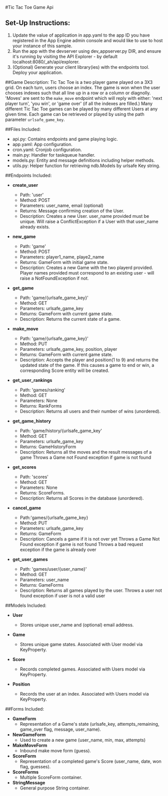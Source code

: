 #Tic Tac Toe Game Api

## Set-Up Instructions:
1.  Update the value of application in app.yaml to the app ID you have registered
 in the App Engine admin console and would like to use to host your instance of this sample.
1.  Run the app with the devserver using dev_appserver.py DIR, and ensure it's
 running by visiting the API Explorer - by default localhost:8080/_ah/api/explorer.
1.  (Optional) Generate your client library(ies) with the endpoints tool.
 Deploy your application.
 
 
 
##Game Description:
Tic Tac Toe is a two player game played on a 3X3 grid. On each turn, users choose an index. 
The game is won when the user chooses indexes such that all line up in a row or a column or diagnolly. 
'Moves' are sent to the `make_move` endpoint which will reply
with either: 'next player turn', 'you win', or 'game over' (if all the indexes are filled.)
Many different Tic Tac Toe games can be played by many different Users at any
given time. Each game can be retrieved or played by using the path parameter
`urlsafe_game_key`.

##Files Included:
 - api.py: Contains endpoints and game playing logic.
 - app.yaml: App configuration.
 - cron.yaml: Cronjob configuration.
 - main.py: Handler for taskqueue handler.
 - models.py: Entity and message definitions including helper methods.
 - utils.py: Helper function for retrieving ndb.Models by urlsafe Key string.

##Endpoints Included:
 - **create_user**
    - Path: 'user'
    - Method: POST
    - Parameters: user_name, email (optional)
    - Returns: Message confirming creation of the User.
    - Description: Creates a new User. user_name provided must be unique. Will 
    raise a ConflictException if a User with that user_name already exists.
    
 - **new_game**
    - Path: 'game'
    - Method: POST
    - Parameters: player1_name, playe2_name
    - Returns: GameForm with initial game state.
    - Description: Creates a new Game with the two playerd provided. Player names 
      provided must correspond to an existing user - will raise a NotFoundException if not.

     
 - **get_game**
    - Path: 'game/{urlsafe_game_key}'
    - Method: GET
    - Parameters: urlsafe_game_key
    - Returns: GameForm with current game state.
    - Description: Returns the current state of a game.
    
 - **make_move**
    - Path: 'game/{urlsafe_game_key}'
    - Method: PUT
    - Parameters: urlsafe_game_key, position, player
    - Returns: GameForm with current game state.
    - Description: Accepts the player and position(1 to 9) and returns the updated state 
      of the game. If this causes a game to end or win, a corresponding Score entity will be created.


 - **get_user_rankings**
    - Path: 'games/ranking'
    - Method: GET
    - Parameters: None
    - Returns: RankForms
    - Description: Returns all users and their number of wins (unordered).
      
 - **get_game_history**
    - Path: 'game/history/{urlsafe_game_key'
    - Method: GET
    - Parameters: urlsafe_game_key
    - Returns: GameHistoryForm
    - Description: Returns all the moves and the result messages of a game
      Throws a Game not Found exception if game is not found
    
 - **get_scores**
    - Path: 'scores'
    - Method: GET
    - Parameters: None
    - Returns: ScoreForms.
    - Description: Returns all Scores in the database (unordered).
    
 - **cancel_game**
    - Path:'games/{urlsafe_game_key}
    - Method: PUT
    - Parameters: urlsafe_game_key
    - Returns: GameForm
    - Description: Cancels a game if it is not over yet
      Throws a Game Not Found exception if game is not found
      Throws a bad request exception if the game is already over
   
 - **get_user_games**
    - Path: 'games/user/{user_name}'
    - Method: GET
    - Parameters: user_name
    - Returns: GameForms
    - Description: Returns all games played by the user.
      Throws a user not found exception if user is not a valid user

 

##Models Included:
 - **User**
    - Stores unique user_name and (optional) email address.
    
 - **Game**
    - Stores unique game states. Associated with User model via KeyProperty.
    
 - **Score**
    - Records completed games. Associated with Users model via KeyProperty.
     
 - **Position**
    - Records the user at an index. Associated with Users model via KeyProperty.
    
##Forms Included:
 - **GameForm**
    - Representation of a Game's state (urlsafe_key, attempts_remaining,
    game_over flag, message, user_name).
 - **NewGameForm**
    - Used to create a new game (user_name, min, max, attempts)
 - **MakeMoveForm**
    - Inbound make move form (guess).
 - **ScoreForm**
    - Representation of a completed game's Score (user_name, date, won flag,
    guesses).
 - **ScoreForms**
    - Multiple ScoreForm container.
 - **StringMessage**
    - General purpose String container.
